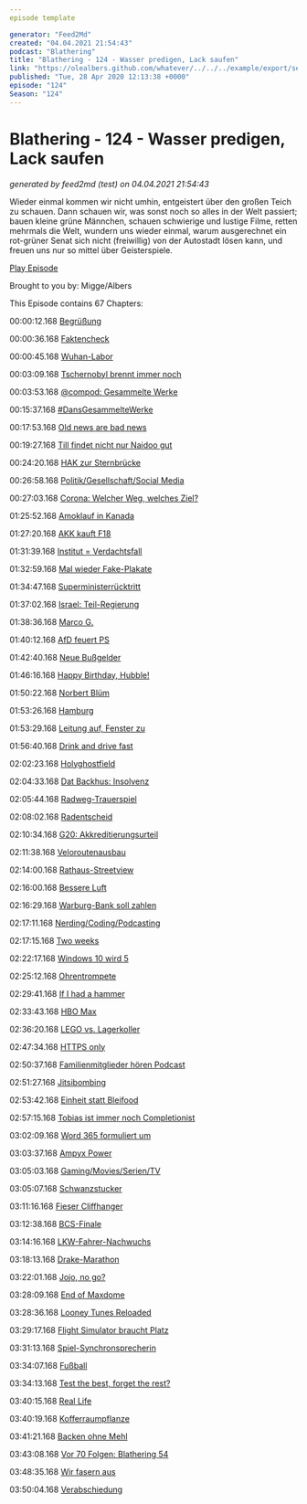 ```yaml
---
episode template

generator: "Feed2Md"
created: "04.04.2021 21:54:43"
podcast: "Blathering"
title: "Blathering - 124 - Wasser predigen, Lack saufen"
link: "https://olealbers.github.com/whatever/../../../example/export/seasons/5/2020/4/Blathering - 124 - Wasser predigen, Lack saufen.md"
published: "Tue, 28 Apr 2020 12:13:38 +0000"
episode: "124"
Season: "124"
---
```


# Blathering - 124 - Wasser predigen, Lack saufen
_generated by feed2md (test) on 04.04.2021 21:54:43_

Wieder einmal kommen wir nicht umhin, entgeistert über den großen Teich zu schauen. Dann schauen wir, was sonst noch so alles in der Welt passiert; bauen kleine grüne Männchen, schauen schwierige und lustige Filme, retten mehrmals die Welt, wundern uns wieder einmal, warum ausgerechnet ein rot-grüner Senat sich nicht (freiwillig) von der Autostadt lösen kann, und freuen uns nur so mittel über Geisterspiele.

[Play Episode](https://www.blathering.de/podlove/file/1210/s/feed/c/mp3/blathering_124.mp3)

Brought to you by: Migge/Albers

This Episode contains 67 Chapters:


00:00:12.168 [Begrüßung]()

00:00:36.168 [Faktencheck]()

00:00:45.168 [Wuhan-Labor](https://taz.de/Corona-Streit-zwischen-USA-und-China/!5677109/)

00:03:09.168 [Tschernobyl brennt immer noch](https://www.deutschlandfunkkultur.de/arzt-zu-waldbraende-in-tschernobyl-jeder-mensch-kann.1008.de.html?dram:article_id=475507)

00:03:53.168 [@compod: Gesammelte Werke](https://twitter.com/search?q=(from%3Acompod)%20(%40blathering_pod)%20until%3A2020-04-28%20since%3A2020-04-21&src=typed_query&f=live)

00:15:37.168 [#DansGesammelteWerke](https://twitter.com/search?q=(from%3Aevildanwallace)%20(%40blathering_pod)%20until%3A2020-04-28%20since%3A2020-04-21&src=typed_query&f=live)

00:17:53.168 [Old news are bad news](https://www.spiegel.de/politik/deutschland/ursula-von-der-leyen-engagiert-agentur-von-kai-diekmann-fuer-social-media-auftritt-a-1277050.html)

00:19:27.168 [Till findet nicht nur Naidoo gut](https://twitter.com/Alert4_Alert4/status/1253678778955567111)

00:24:20.168 [HAK zur Sternbrücke](https://twitter.com/HAK_Hamburg/status/1254017724566720515)

00:26:58.168 [Politik/Gesellschaft/Social Media]()

00:27:03.168 [Corona: Welcher Weg, welches Ziel?](https://twitter.com/Fischblog/status/1253983767049445377)

01:25:52.168 [Amoklauf in Kanada](https://taz.de/Nach-Amoklauf-in-Kanada/!5680172/)

01:27:20.168 [AKK kauft F18](https://www.tagesschau.de/inland/bundeswehr-eurofighter-f18-103.html)

01:31:39.168 [Institut = Verdachtsfall](https://twitter.com/tazgezwitscher/status/1253357973486940161)

01:32:59.168 [Mal wieder Fake-Plakate](https://www.sueddeutsche.de/panorama/kriminalitaet-essen-unbekannte-haengen-ueber-30-gefaelschte-spd-plakate-auf-dpa.urn-newsml-dpa-com-20090101-200423-99-807402)

01:34:47.168 [Superministerrücktritt](https://www.tagesschau.de/ausland/brasilien-moro-ruecktritt-103.html)

01:37:02.168 [Israel: Teil-Regierung](https://www.tagesschau.de/ausland/israel-regierung-113.html)

01:38:36.168 [Marco G.](https://taz.de/Rechter-Nordkreuz-Prepper-Marko-G/!5679557/)

01:40:12.168 [AfD feuert PS](https://www.zeit.de/politik/deutschland/2020-04/christian-lueth-afd-entlassung-fraktionssprecher-rechtsradikalismus)

01:42:40.168 [Neue Bußgelder](https://www.wbs-law.de/verkehrsrecht/neuer-bussgeldkatalog-teure-zeiten-fuer-autofahrer-49217/)

01:46:16.168 [Happy Birthday, Hubble!](https://de.wikipedia.org/wiki/Hubble-Weltraumteleskop)

01:50:22.168 [Norbert Blüm](https://de.wikipedia.org/wiki/Norbert_Bl%C3%BCm)

01:53:26.168 [Hamburg]()

01:53:29.168 [Leitung auf, Fenster zu](https://www.presseportal.de/blaulicht/pm/82522/4576847)

01:56:40.168 [Drink and drive fast](https://www.presseportal.de/blaulicht/pm/6337/4578598)

02:02:23.168 [Holyghostfield](https://twitter.com/Velo_54/status/1253043385771995136)

02:04:33.168 [Dat Backhus: Insolvenz](https://www.spiegel.de/wirtschaft/unternehmen/corona-krise-baeckereikette-dat-backhus-stellt-insolvenzantrag-a-6c088462-babd-419a-952b-51c2c634f8f0)

02:05:44.168 [Radweg-Trauerspiel](https://twitter.com/GoexM/status/1253420397749350400)

02:08:02.168 [Radentscheid](https://radentscheid-hamburg.de/2020/04/21/radentscheid-hamburg-einigt-sich-mit-rot-gruen-auf-verbesserungen-fuer-radverkehr-initiative-wird-sich-fuer-weitere-massnahmen-einsetzen/)

02:10:34.168 [G20: Akkreditierungsurteil](https://mmm.verdi.de/recht/g20-akkreditierungen-rechtswidrig-entzogen-65949)

02:11:38.168 [Veloroutenausbau](https://hamburg1.de/nachrichten/44592/Velorouten_Ausbau_gestartet.html)

02:14:00.168 [Rathaus-Streetview](https://www.ndr.de/nachrichten/hamburg/360-Grad-Rundgang-durch-Hamburger-Rathaus,rathaustour100.html)

02:16:00.168 [Bessere Luft](https://hamburg1.de/nachrichten/44611/Luftqualitaet_in_Hamburg_deutlich_verbessert.html)

02:16:29.168 [Warburg-Bank soll zahlen](https://hamburg1.de/nachrichten/44626/Warburg_Bank_soll_160_Mio_Euro_zahlen.html)

02:17:11.168 [Nerding/Coding/Podcasting]()

02:17:15.168 [Two weeks](https://www.golem.de/news/huawei-watch-gt-2e-mit-sp02-messung-kostet-170-euro-2004-147970.html)

02:22:17.168 [Windows 10 wird 5](https://www.zdnet.com/article/windows-10-five-years-later-almost-nothing-turned-out-as-planned-and-thats-ok/)

02:25:12.168 [Ohrentrompete](https://twitter.com/randzonen/status/1252983329286172673)

02:29:41.168 [If I had a hammer](https://twitter.com/theGunrun/status/1252789873699745792)

02:33:43.168 [HBO Max](https://www.golem.de/news/konkurrenz-fuer-netflix-und-disney-hbo-max-startet-am-27-mai-2004-148015.html)

02:36:20.168 [LEGO vs. Lagerkoller](https://rebrickable.com/mocs/MOC-38952/Allouryuen/the-child-aka-baby-yoda/#photos)

02:47:34.168 [HTTPS only](https://twitter.com/podigee_de/status/1253284990386876417)

02:50:37.168 [Familienmitglieder hören Podcast](https://www.tobiasmigge.de/2020/04/22/2read-130-wer-bist-du/)

02:51:27.168 [Jitsibombing](https://twitter.com/stammtischphilo/status/1253708266820993024)

02:53:42.168 [Einheit statt Bleifood](https://twitter.com/stammtischphilo/status/1254534270183518208)

02:57:15.168 [Tobias ist immer noch Completionist](https://twitter.com/tmigge/status/1254017053226385408)

03:02:09.168 [Word 365 formuliert um](https://www.golem.de/news/office-365-microsoft-word-schlaegt-selbststaendig-alternative-saetze-vor-2004-148007.html)

03:03:37.168 [Ampyx Power](https://www.golem.de/news/ampyx-power-fliegendes-windkraftwerk-aus-den-niederlanden-2004-148050.html)

03:05:03.168 [Gaming/Movies/Serien/TV]()

03:05:07.168 [Schwanzstucker](https://twitter.com/stammtischphilo/status/1253714265049116674)

03:11:16.168 [Fieser Cliffhanger](https://en.wikipedia.org/wiki/Chapter_7:_The_Reckoning)

03:12:38.168 [BCS-Finale](https://www.merkur.de/leben/serien/better-call-saul-breaking-bad-netflix-sechste-staffel-finale-wann-coronavirus-zr-13700246.html)

03:14:16.168 [LKW-Fahrer-Nachwuchs](https://twitter.com/tmigge/status/1253767257957769220)

03:18:13.168 [Drake-Marathon](https://twitter.com/stammtischphilo/status/1254046504379187200)

03:22:01.168 [Jojo, no go?](https://twitter.com/stammtischphilo/status/1254163405746982912)

03:28:09.168 [End of Maxdome](https://www.golem.de/news/videostreaming-maxdome-abo-verschwindet-im-sommer-2004-148091.html)

03:28:36.168 [Looney Tunes Reloaded](https://twitter.com/joschasauer/status/1252851779026341896)

03:29:17.168 [Flight Simulator braucht Platz](https://www.golem.de/news/systemanforderung-flight-simulator-benoetigt-viel-speicher-2004-148020.html)

03:31:13.168 [Spiel-Synchronsprecherin](https://www.youtube.com/watch?v=QN_tRbqR6FI)

03:34:07.168 [Fußball]()

03:34:13.168 [Test the best, forget the rest?](https://www.spiegel.de/sport/fussball/fussball-bundesliga-robert-koch-institut-gegen-routinemaessige-coronavirus-tests-a-ed003a51-11f6-4f9d-9cd6-ead7e6ec3499)

03:40:15.168 [Real Life]()

03:40:19.168 [Kofferraumpflanze](https://twitter.com/stammtischphilo/status/1253270861680967680)

03:41:21.168 [Backen ohne Mehl](https://twitter.com/stammtischphilo/status/1254539067909451785)

03:43:08.168 [Vor 70 Folgen: Blathering 54](https://www.blathering.de/2018/07/blathering-054-alte-weisse-maenner-und-ihre-liebe-zu-grossen-bomben/)

03:48:35.168 [Wir fasern aus]()

03:50:04.168 [Verabschiedung]()


